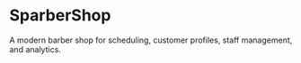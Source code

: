 # SparberShop
A modern barber shop for scheduling, customer profiles, staff management, and analytics.
